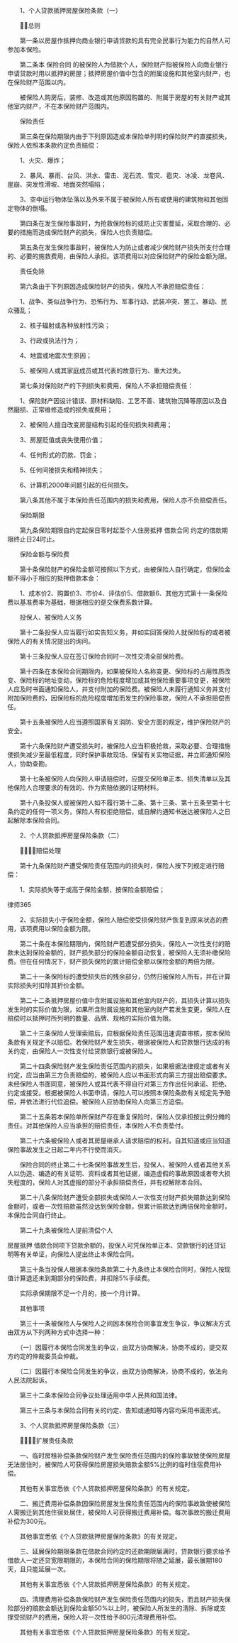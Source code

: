
  
 　　1、个人贷款抵押房屋保险条款（一）
 
 　　总则
 
 　　第一条以房屋作抵押向商业银行申请贷款的具有完全民事行为能力的自然人可参加本保险。
 
 　　第二条本
保险合同
的被保险人为借款个人，保险财产指被保险人向商业银行申请贷款时用以抵押的房屋；抵押房屋价值中包含的附属设施和其他室内财产，也在保险财产范围以内。
 
 　　被保险人购房后，装修、改造或其他原因购置的、附属于房屋的有关财产或其他室内财产，不在本保险财产范围内。
 
 　　保险责任
 
 　　第三条在保险期限内由于下列原因造成本保险单列明的保险财产的直接损失，保险人依照本条款约定负责赔偿：
 
 　　1、火灾、爆炸；
 
 　　2、暴风、暴雨、台风、洪水、雷击、泥石流、雪灾、雹灾、冰凌、龙卷风、崖崩、突发性滑坡、地面突然塌陷；
 
 　　3、空中运行物体坠落以及外来不属于被保险人所有或使用的建筑物和其他固定物体的倒塌。
 
 　　第四条在发生保险事故时，为抢救保险标的或防止灾害蔓延，采取合理的、必要的措施而造成保险财产的损失，保险人也负责赔偿。
 
 　　第五条在发生保险事故时，被保险人为防止或者减少保险财产损失所支付合理的、必要的施救费用，由保险人承担。该项费用以对应保险财产的保险金额为限。
 
 　　责任免除
 
 　　第六条由于下列原因造成保险财产的损失，保险人不承担赔偿责任：
 
 　　1、战争、类似战争行为、恐怖行为、军事行动、武装冲突、罢工、暴动、民众骚乱；
 
 　　2、核子辐射或各种放射性污染；
 
 　　3、行政或执法行为；
 
 　　4、地震或地震次生原因；
 
 　　5、被保险人或其家庭成员或其代表的故意行为、重大过失。
 
 　　第七条对保险财产的下列损失和费用，保险人不承担赔偿责任：
 
 　　1、保险财产因设计错误、原材料缺陷、工艺不善、建筑物沉降等原因以及自然磨损、正常维修造成的损失或费用；
 
 　　2、被保险人擅自改变房屋结构引起的任何损失和费用；
 
 　　3、房屋贬值或丧失使用价值；
 
 　　4、任何形式的罚款、罚金；
 
 　　5、任何间接损失和精神损失；
 
 　　6、计算机2000年问题引起的任何损失。
 
 　　第八条其他不属于本保险责任范围内的损失和费用，保险人亦不负赔偿责任。
 
 　　保险期限
 
 　　第九条保险期限自约定起保日零时起至个人住房抵押
借款合同
约定的借款期限终止日24时止。
 
 　　保险金额与保险费
 
 　　第十条保险财产的保险金额可按照以下方式，由被保险人自行确定，但保险金额不得小于相应的抵押借款本金：
 
 　　1、成本价2、购置价3、市价4、评估价5、借款额6、其他方式第十一条保险费以基准费率为基础，根据相应的趸交保费系数计算。
 
 　　投保人、被保险人义务
 
 　　第十二条投保人应当履行如实告知义务，并如实回答保险人就保险标的或者被保险人的有关情况提出的询问。
 
 　　第十三条投保人应在签订保险合同时一次性交清全部保险费。
 
 　　第十四条在本保险合同期限内，如果被保险人名称变更、保险标的占用性质改变、保险标的地址变动，保险标的危险程度增加或其他保险重要事项变更，被保险人应及时书面通知保险人，并支付附加的保险费。被保险人未履行通知义务并支付附加保险费的，因保险标的危险程度增加而发生的保险事故，保险人不承担赔偿责任。
 
 　　第十五条被保险人应当遵照国家有关消防、安全方面的规定，维护保险财产的安全。
 
 　　第十六条保险财产遭受损失时，被保险人应当积极抢救，采取必要、合理措施使损失减少至最低程度，同时保护事故现场、保留有关实物证据，并立即通知保险人，协助查勘。
 
 　　第十七条被保险人向保险人申请赔偿时，应提交保险单正本、损失清单以及其他保险人合理要求的有效的、作为索赔依据的证明材料。
 
 　　第十八条投保人或被保险人如不履行第十二条、第十三条、第十五条至第十七条约定的任何一项义务，保险人有权拒绝赔偿，或自解约通知书送达被保险人之日起解除本保险合同。
 
 　　2、个人贷款抵押房屋保险条款（二）
 
 　　赔偿处理
 
 　　第十九条保险财产遭受保险责任范围内的损失时，保险人按下列规定进行赔偿：
 
 　　1、实际损失等于或高于保险金额，按保险金额赔偿；
 




 
律师365






 　　2、实际损失小于保险金额，保险人赔偿使受损保险财产恢复到原来状态的费用，该项费用以保险金额为限。

 

 　　第二十条在本保险期限内，保险财产若遭受部分损失，保险人一次性支付的赔款未达到保险金额的，财产损失部分的保险金额自动恢复，被保险人无须补缴保险费。但在任何情况下，财产损失保险的累计赔偿金额以保险金额的两倍为限。

 

 　　第二十一条保险标的遭受损失后的残余部分，仍然归被保险人所有，并在计算实际损失时扣除其折价金额。

 

 　　第二十二条抵押房屋价值中含附属设施和其他室内财产的，其损失计算以损失发生时的实际价值为限，如果所含附属设施和其他室内财产若发生变更，保险人在赔偿时以抵押时所列明的数量、品牌、规格的实际价值为限。

 

 　　第二十三条保险人受理索赔后，应根据保险责任范围迅速调查审核，按本保险条款有关规定予以赔偿。若保险财产发生损失，根据被保险人和贷款银行达成的有关约定，由保险人一次性支付给贷款银行或被保险人。

 

 　　第二十四条保险财产发生保险责任范围内的损失，如果根据法律规定或者有关约定，应当由第三方负责赔偿的，被保险人应以书面形式向第三方提出赔偿要求。未经保险人书面同意，被保险人或其代表不得自行对第三方作出任何承诺、拒绝、约定或接受。根据被保险人书面申请，保险人可以按照本保险条款有关规定先予赔偿，并依法进行代位追偿。被保险人应协助保险人向第三方追偿。

 

 　　第二十五条若本保险单所保财产存在重复保险时，保险人仅承担按比例分摊的责任。对其他保险人应当承担的赔偿责任，本保险人不负责垫付。

 

 　　第二十六条被保险人或者其房屋继承人请求赔偿的权利，自其知道或应当知道保险事故发生之日起二年内不行使而消灭。

 

 　　保险合同的终止第二十七条保险事故发生后，投保人、被保险人或者其他关系人以伪造、编造的有关证明、资料或者其他证据，编造虚假的事故原因或者夸大损失程度的，保险人对其虚报的部分不承担赔偿责任，并有权解除本合同。

 

 　　第二十八条保险财产遭受全部损失或保险人一次性支付财产损失赔款达到保险金额时，或者一次性赔款虽然没达到保险金额，但累计赔款达到两倍保险金额时，本保险合同自行终止。

 

 　　第二十九条被保险人提前清偿个人

房屋抵押
借款合同项下贷款余额的，投保人可凭保险单正本、贷款银行的还贷证明等有关单证，向保险人提出终止本保险合同。

 

 　　第三十条当投保人根据本保险条款第二十九条终止本保险合同时，保险人按现值计算退还未到期部分的保险费，并扣除5%手续费。

 

 　　实际承保期限不足一个月的，按一个月计算。

 

 　　其他事项

 

 　　第三十一条被保险人与保险人之间因本保险合同事宜发生争议，争议解决方式由双方从下列两种方式中选择一种：

 

 　　（一）因履行本保险合同发生的争议，由双方协商解决，协商不成的，提交双方约定的仲裁委员会仲裁。

 

 　　（二）因履行本保险合同发生的争议，由双方协商解决，协商不成的，依法向人民法院起诉。

 

 　　第三十二条本保险合同争议处理适用中华人民共和国法律。

 

 　　第三十三条与本保险合同有关的约定、告知或通知等内容均采用书面形式。

 

 　　3、个人贷款抵押房屋保险条款（三）

 

 　　扩展责任条款

 

 　　一、临时房租补偿条款保险财产发生保险责任范围内的保险事故致使保险房屋无法居住时，被保险人可获得保险房屋损失赔款金额5%比例的临时住宿费用补偿。

 

 　　其他有关事宜悉依《个人贷款抵押房屋保险条款》的有关规定。

 

 　　二、搬迁费用补偿条款因保险房屋发生保险责任范围内的保险事故致使被保险人需搬迁到其他住宿处居住，被保险人可获得搬迁费用补偿。每次事故的搬迁费用补偿为300元。

 

 　　其他事宜悉依《个人贷款抵押房屋保险条款》的有关规定。

 

 　　三、延展保险期限条款在借款合同约定的还款期限届满时，贷款银行要求给予借款人一定还贷宽限期限的，本保险合同的保险期限将随之延展，最长展期180天，且只能延展一次。

 

 　　其他有关事宜悉依《个人贷款抵押房屋保险条款》的有关规定。

 

 　　四、清理费用补偿条款保险财产发生保险责任范围内的损失，而且财产损失保险部分的赔款金额达到保险金额50%以上时，被保险人所发生的清除、拆除或支撑受损财产的费用，保险人将一次性给予800元清理费用补偿。

 

 　　其他有关事宜悉依《个人贷款抵押房屋保险条款》的有关规定。 


 

 
 
 
 
 
  


  
 

  


  


  
 
 
 
 

